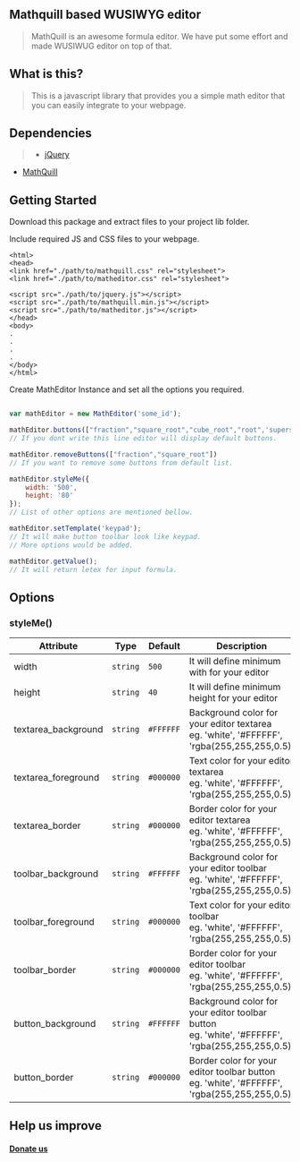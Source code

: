 ## Mathquill based WUSIWYG editor

> MathQuill is an awesome formula editor. We have put some effort and made WUSIWUG editor on top of that.

## What is this?
> This is a javascript library that provides you a simple math editor that you can easily integrate to your webpage.

## Dependencies
> - [jQuery](https://jquery.com/download/)
- [MathQuill](https://github.com/mathquill/mathquill)

## Getting Started
Download this package and extract files to your project lib folder.

Include required JS and CSS files to your webpage.
```
<html>
<head>
<link href="./path/to/mathquill.css" rel="stylesheet">
<link href="./path/to/matheditor.css" rel="stylesheet">

<script src="./path/to/jquery.js"></script>
<script src="./path/to/mathquill.min.js"></script>
<script src="./path/to/matheditor.js"></script>
</head>
<body>
.
.
.
.
</body>
</html>
```

Create MathEditor Instance and set all the options you required.
```javascript

var mathEditor = new MathEditor('some_id');

mathEditor.buttons(["fraction","square_root","cube_root","root",'superscript','subscript']);
// If you dont write this line editor will display default buttons. 

mathEditor.removeButtons(["fraction","square_root"])
// If you want to remove some buttons from default list.

mathEditor.styleMe({
    width: '500',
    height: '80'
});
// List of other options are mentioned bellow.

mathEditor.setTemplate('keypad');
// It will make button toolbar look like keypad.
// More options would be added.

mathEditor.getValue();
// It will return letex for input formula.
```

## Options
### styleMe()
Attribute | Type | Default | Description
--------- | ---- | ------- | -----------
width|`string`|`500`|It will define minimum with for your editor
height|`string`|`40`|It will define minimum height for your editor
textarea_background|`string`|`#FFFFFF`|Background color for your editor textarea<br>eg. 'white', '#FFFFFF', 'rgba(255,255,255,0.5)'
textarea_foreground|`string`|`#000000`|Text color for your editor textarea<br>eg. 'white', '#FFFFFF', 'rgba(255,255,255,0.5)'
textarea_border|`string`|`#000000`|Border color for your editor textarea<br>eg. 'white', '#FFFFFF', 'rgba(255,255,255,0.5)'
toolbar_background|`string`|`#FFFFFF`|Background color for your editor toolbar<br>eg. 'white', '#FFFFFF', 'rgba(255,255,255,0.5)'
toolbar_foreground|`string`|`#000000`|Text color for your editor toolbar<br>eg. 'white', '#FFFFFF', 'rgba(255,255,255,0.5)'
toolbar_border|`string`|`#000000`|Border color for your editor toolbar<br>eg. 'white', '#FFFFFF', 'rgba(255,255,255,0.5)'
button_background|`string`|`#FFFFFF`|Background color for your editor toolbar button<br>eg. 'white', '#FFFFFF', 'rgba(255,255,255,0.5)'
button_border|`string`|`#000000`|Border color for your editor toolbar button<br>eg. 'white', '#FFFFFF', 'rgba(255,255,255,0.5)'

## Help us improve
#### [Donate us](https://www.paypal.me/KBhutwala)

